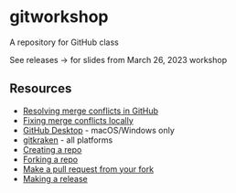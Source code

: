 # gitworkshop
A repository for GitHub class

See releases -> for slides from March 26, 2023 workshop

## Resources

- [Resolving merge conflicts in GitHub](https://docs.github.com/en/pull-requests/collaborating-with-pull-requests/addressing-merge-conflicts/resolving-a-merge-conflict-on-github)
- [Fixing merge conflicts locally](https://www.atlassian.com/git/tutorials/using-branches/merge-conflicts)
- [GitHub Desktop](https://desktop.github.com/) - macOS/Windows only
- [gitkraken](https://www.gitkraken.com/) - all platforms
- [Creating a repo](https://docs.github.com/en/get-started/quickstart/create-a-repo)
- [Forking a repo](https://docs.github.com/en/get-started/quickstart/fork-a-repo)
- [Make a pull request from your fork](https://docs.github.com/en/pull-requests/collaborating-with-pull-requests/proposing-changes-to-your-work-with-pull-requests/creating-a-pull-request-from-a-fork)
- [Making a release](https://docs.github.com/en/repositories/releasing-projects-on-github/managing-releases-in-a-repository)


